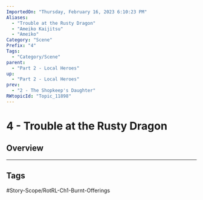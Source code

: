 ```yaml
---
ImportedOn: "Thursday, February 16, 2023 6:10:23 PM"
Aliases:
  - "Trouble at the Rusty Dragon"
  - "Ameiko Kaijitsu"
  - "Ameiko"
Category: "Scene"
Prefix: "4"
Tags:
  - "Category/Scene"
parent:
  - "Part 2 - Local Heroes"
up:
  - "Part 2 - Local Heroes"
prev:
  - "2 - The Shopkeep's Daughter"
RWtopicId: "Topic_11898"
---
```

# 4 - Trouble at the Rusty Dragon
## Overview

---
## Tags
#Story-Scope/RotRL-Ch1-Burnt-Offerings

